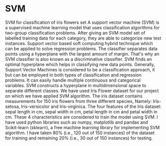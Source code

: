 # SVM
SVM for classification of iris flowers set
A support vector machine (SVM) is a supervised machine learning model that uses classification algorithms for two-group classification problems. After giving an SVM model set of labelled training data for each category, they are able to categorize new test instances. Support vector based soft computing hybrid technique which can be applied to solve regression problems. The classifier separates data points using a hyperplane with the largest amount of margin. That's why an SVM classifier is also known as a discriminative classifier. SVM finds an optimal hyperplane which helps in classifying new data points. Generally, Support Vector Machines is considered to be a classification approach, it but can be employed in both types of classification and regression problems. It can easily handle multiple continuous and categorical variables. SVM constructs a hyperplane in multidimensional space to separate different classes. We have used Iris Flower dataset for our project on which we have applied SVM algorithm.
The iris dataset contains measurements for 150 iris flowers from three different species, 
Namely: Iris-setosa, Iris-versicolor and Iris-virginica.
The four features of the Iris dataset:  sepal length in cm, sepal width in cm,
petal length in cm and petal width in cm. These 4 characteristics are considered to train the model using SVM.
I have used python libraries such as numpy, matplotlib and pandas and Scikit-learn (sklearn), a free machine learning library for implementing SVM algorithm.
I have taken 80% (i.e., 120 out of 150 instances) of the dataset for training and remaining 20% (i.e., 30 out of 150 instances) for testing.
